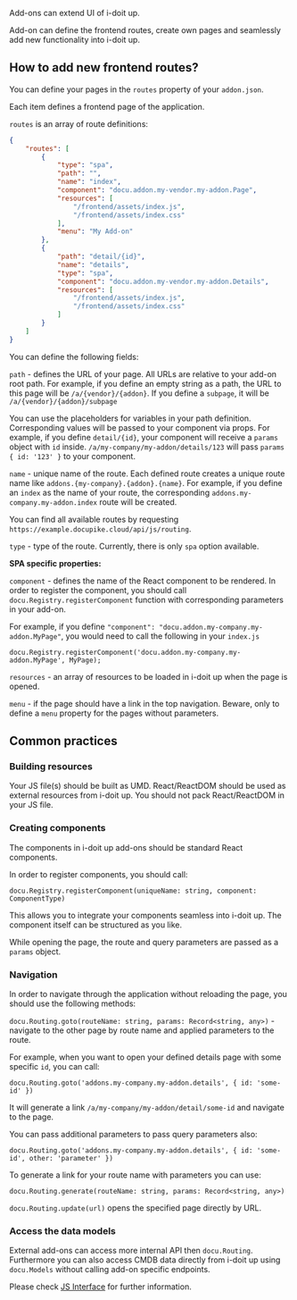 
Add-ons can extend UI of i-doit up.

Add-on can define the frontend routes, create own pages and seamlessly add new functionality into i-doit up.

## How to add new frontend routes?

You can define your pages in the `routes` property of your `addon.json`.

Each item defines a frontend page of the application.

`routes` is an array of route definitions:

```json
{
    "routes": [
        {
            "type": "spa",
            "path": "",
            "name": "index",
            "component": "docu.addon.my-vendor.my-addon.Page",
            "resources": [
                "/frontend/assets/index.js",
                "/frontend/assets/index.css"
            ],
            "menu": "My Add-on"
        },
        {
            "path": "detail/{id}",
            "name": "details",
            "type": "spa",
            "component": "docu.addon.my-vendor.my-addon.Details",
            "resources": [
                "/frontend/assets/index.js",
                "/frontend/assets/index.css"
            ]
        }
    ]
}
```

You can define the following fields:

`path` - defines the URL of your page. All URLs are relative to your add-on root path. For example, if you define an empty string as a path, the URL to this page will be `/a/{vendor}/{addon}`.
If you define a `subpage`, it will be `/a/{vendor}/{addon}/subpage`

You can use the placeholders for variables in your path definition. Corresponding values will be passed to your component via props.
For example, if you define `detail/{id}`, your component will receive a `params` object with `id` inside. `/a/my-company/my-addon/details/123` will pass `params` `{ id: '123' }` to your component.

`name` - unique name of the route. Each defined route creates a unique route name like `addons.{my-company}.{addon}.{name}`.
For example, if you define an `index` as the name of your route, the corresponding `addons.my-company.my-addon.index` route will be created.

You can find all available routes by requesting `https://example.docupike.cloud/api/js/routing`.

`type` - type of the route. Currently, there is only `spa` option available.

**SPA specific properties:**

`component` - defines the name of the React component to be rendered.
In order to register the component, you should call `docu.Registry.registerComponent` function with corresponding parameters in your add-on.

For example, if you define `"component": "docu.addon.my-company.my-addon.MyPage"`, you would need to call the following in your `index.js`
```
docu.Registry.registerComponent('docu.addon.my-company.my-addon.MyPage', MyPage);
```

`resources` - an array of resources to be loaded in i-doit up when the page is opened.

`menu` - if the page should have a link in the top navigation. Beware, only to define a `menu` property for the pages without parameters.

## Common practices

### Building resources

Your JS file(s) should be built as UMD. React/ReactDOM should be used as external resources from i-doit up. You should not pack React/ReactDOM in your JS file.

### Creating components

The components in i-doit up add-ons should be standard React components.

In order to register components, you should call:
```
docu.Registry.registerComponent(uniqueName: string, component: ComponentType)
```
This allows you to integrate your components seamless into i-doit up. The component itself can be structured as you like.

While opening the page, the route and query parameters are passed as a `params` object.

### Navigation

In order to navigate through the application without reloading the page, you should use the following methods:

`docu.Routing.goto(routeName: string, params: Record<string, any>)` - navigate to the other page by route name and applied parameters to the route.

For example, when you want to open your defined details page with some specific `id`, you can call:
```
docu.Routing.goto('addons.my-company.my-addon.details', { id: 'some-id' })
```
It will generate a link `/a/my-company/my-addon/detail/some-id` and navigate to the page.

You can pass additional parameters to pass query parameters also:

```
docu.Routing.goto('addons.my-company.my-addon.details', { id: 'some-id', other: 'parameter' })
```

To generate a link for your route name with parameters you can use:

```
docu.Routing.generate(routeName: string, params: Record<string, any>)
```

`docu.Routing.update(url)` opens the specified page directly by URL.

### Access the data models

External add-ons can access more internal API then `docu.Routing`.
Furthermore you can also access CMDB data directly from i-doit up using `docu.Models` without calling add-on specific endpoints.

Please check [JS Interface](js-api.md) for further information.
